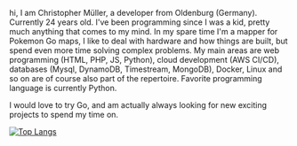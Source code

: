 hi, I am Christopher Müller, a developer from Oldenburg (Germany). Currently 24 years old. I've been programming since I was a kid, pretty much anything that comes to my mind. In my spare time I'm a mapper for Pokemon Go maps, I like to deal with hardware and how things are built, but spend even more time solving complex problems. My main areas are web programming (HTML, PHP, JS, Python), cloud development (AWS CI/CD), databases (Mysql, DynamoDB, Timestream, MongoDB), Docker, Linux and so on are of course also part of the repertoire. 
Favorite programming language is currently Python.

I would love to try Go, and am actually always looking for new exciting projects to spend my time on.

[![Top Langs](https://github-readme-stats.vercel.app/api/top-langs/?username=SpielerNogard)](https://github.com/anuraghazra/github-readme-stats)
